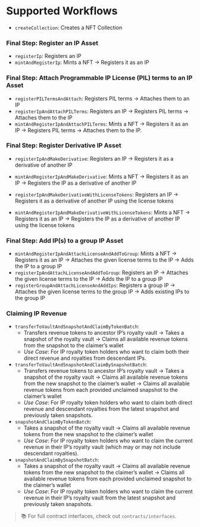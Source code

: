 # Supported Workflows

- `createCollection`: Creates a NFT Collection

### Final Step: Register an IP Asset

- `registerIp`: Registers an IP
- `mintAndRegisterIp`: Mints a NFT → Registers it as an IP

### Final Step: Attach Programmable IP License (PIL) terms to an IP Asset

- `registerPILTermsAndAttach`: Registers PIL terms → Attaches them to an IP
- `registerIpAndAttachPILTerms`: Registers an IP → Registers PIL terms → Attaches them to the IP
- `mintAndRegisterIpAndAttachPILTerms`: Mints a NFT → Registers it as an IP → Registers PIL terms → Attaches them to the IP.

### Final Step: Register Derivative IP Asset

- `registerIpAndMakeDerivative`: Registers an IP → Registers it as a derivative of another IP
- `mintAndRegisterIpAndMakeDerivative`: Mints a NFT → Registers it as an IP → Registers the IP as a derivative of another IP

- `registerIpAndMakeDerivativeWithLicenseTokens`: Registers an IP → Registers it as a derivative of another IP using the license tokens
- `mintAndRegisterIpAndMakeDerivativeWithLicenseTokens`: Mints a NFT → Registers it as an IP → Registers the IP as a derivative of another IP using the license tokens

### Final Step: Add IP(s) to a group IP Asset

- `mintAndRegisterIpAndAttachLicenseAndAddToGroup`: Mints a NFT → Registers it as an IP → Attaches the given license terms to the IP → Adds the IP to a group IP
- `registerIpAndAttachLicenseAndAddToGroup`: Registers an IP → Attaches the given license terms to the IP → Adds the IP to a group IP
- `registerGroupAndAttachLicenseAndAddIps`: Registers a group IP → Attaches the given license terms to the group IP → Adds existing IPs to the group IP


### Claiming IP Revenue
- `transferToVaultAndSnapshotAndClaimByTokenBatch`:
  - Transfers revenue tokens to ancestor IP’s royalty vault → Takes a snapshot of the royalty vault → Claims all available revenue tokens from the snapshot to the claimer’s wallet
  - *Use Case*: For IP royalty token holders who want to claim both their direct revenue and royalties from descendant IPs.
- `transferToVaultAndSnapshotAndClaimBySnapshotBatch`:
  - Transfers revenue tokens to ancestor IP’s royalty vault → Takes a snapshot of the royalty vault → Claims all available revenue tokens from the new snapshot to the claimer’s wallet → Claims all available revenue tokens from each provided unclaimed snapshot to the claimer’s wallet
  - *Use Case*: For IP royalty token holders who want to claim both direct revenue and descendant royalties from the latest snapshot and previously taken snapshots.
- `snapshotAndClaimByTokenBatch`:
  - Takes a snapshot of the royalty vault → Claims all available revenue tokens from the new snapshot to the claimer’s wallet
  - *Use Case*: For IP royalty token holders who want to claim the current revenue in their IP’s royalty vault (which may or may not include descendant royalties).
- `snapshotAndClaimBySnapshotBatch`:
  - Takes a snapshot of the royalty vault → Claims all available revenue tokens from the new snapshot to the claimer’s wallet → Claims all available revenue tokens from each provided unclaimed snapshot to the claimer’s wallet
  - *Use Case*: For IP royalty token holders who want to claim the current revenue in their IP’s royalty vault from the latest snapshot and previously taken snapshots.


> 📚 For full contract interfaces, check out `contracts/interfaces`.
